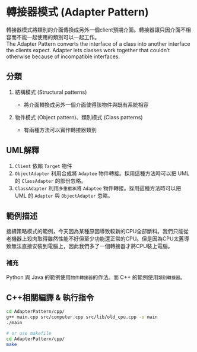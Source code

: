 # 轉接器模式 (Adapter Pattern)

轉接器模式將類別的介面傳換成另外一個client預期介面。轉接器讓只因介面不相容而不能一起使用的類別可以一起工作。  
The Adapter Pattern converts the interface of a class into another interface the clients expect. Adapter lets classes work together that couldn’t otherwise because of incompatible interfaces.

## 分類

1. 結構模式 (Structural patterns)
   - 將介面轉換成另外一個介面使得該物件與既有系統相容

1. 物件模式 (Object pattern)、類別模式 (Class patterns)
   - 有兩種方法可以實作轉接器類別

## UML解釋

1. `Client` 依賴 `Target` 物件
2. `ObjectAdapter` 利用合成將 `Adaptee` 物件轉接。採用這種方法時可以把 UML 的 `ClassAdapter` 的部份忽略。
3. `ClassAdapter` 利用`多重繼承`將 `Adaptee` 物件轉接。採用這種方法時可以把 UML 的 `Adapter` 與 `ObjectAdapter` 忽略。

## 範例描述

接續策略模式的範例，今天因為某種原因導致較新的CPU全部斷料。我們只能從老機器上殺肉取得雖然性能不好但至少功能還正常的CPU。但是因為CPU太舊導致無法直接安裝到電腦上，因此我們多了一個轉接器才將CPU裝上電腦。

### 補充

Python 與 Java 的範例使用`物件轉接器`的作法。而 C++ 的範例使用`類別轉接器`。

## C++相關編譯 & 執行指令  

```bash
cd AdapterPattern/cpp/  
g++ main.cpp src/computer.cpp src/lib/old_cpu.cpp -o main  
./main

# or use makefile
cd AdapterPattern/cpp/  
make
```  
